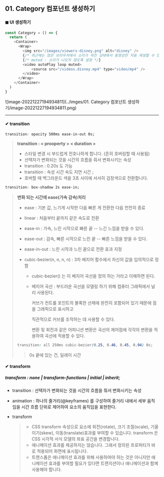 ## 01. Category 컴포넌트 생성하기 

#### ◼ UI 생성하기 

```javascript
const Category = () => {
  return (
    <Container>
      <Wrap>
        <img src="/images/viewers-disney.png" alt="disney" />
        {/* 최근에는 많은 브라우저에서 소리가 꺼진 상태에서 동영상만 자동 재생할 수 있으므로 동영상 태그에도 muted 속성을 추가해야한다. */}
        {/* muted : 소리가 나오지 않도록 설정 */}
        <video autoPlay loop muted>
            <source src="/videos.disney.mp4" type="video/mp4" />
        </video>
      </Wrap>
    </Container>
  )
}
```

![image-20221227194934811](../imges/01. Category 컴포넌트 생성하기/image-20221227194934811.png)



---



#### ✔ transition

```css
transition: opacity 500ms ease-in-out 0s;
```

> **transition : < prooperty > < duration >**
>
> * 스타일 변경 시 부드럽게 전호나하게 합니다. (흔히 호버링할 때 사용됨)
> * 선택자가 변화되는 것을 시간의 흐름을 줘서 변화시키는 속성 
> * transition : 0.20s 도 가능 
> * transition : 속성 시간 속도 지연 시간 ; 
> * 호버할 때 백그라운드 색을 3초 사이에 서서히 검정색으로 전환합니다. 



```css
transition: box-shadow 2s ease-in;
```

> **변화 되는 시간에 ease(가속 감속)처리** 
>
> * ease : 기본 값, 느기게 시작한 다음 빠른 게 전환한 다음 천천히 종료 
>
> * linear : 처음부터 끝까지 같은 속도로 전환 
>
> * ease-in : 가속, 느린 시작으로 빠른 끝 -- 느긴 느낌을 받을 수 있다. 
>
> * ease-out :  감속, 빠른 시작으로 느린 끝 -- 빠른 느낌을 받을 수 있다. 
>
> * ease-in-out : 느린 시작과 느린 끝으로 전환 효과 지정 
>
> * cubic-bezier(n, n, n, n) : 3차 베지어 함수에서 자신의 값을 임의적으로 정함 
>
>   * cubic-bezier() 는 이 베지어 곡선을 정의 하는 거라고 이해하면 된다. 
>
>   * 베지어 곡선 : 부드러운 곡선을 모델링 하기 위해 컴퓨터 그래픽에서 널리 사용된다. 
>
>     커브가 컨트롤 포인트의 볼록한 선체에 완전히 포함되어 있기 때문에 점을 그래픽으로 표시하고 
>
>     직관적으로 커브를 조작하는 데 사용할 수 있다. 
>
>     변환 및 회전과 같은 어피니션 변환은 곡선의 제어점에 각각의 변환을 적용하여 곡선에 적용할 수 있다.
>
> ```css
> transition: all 250ms cubic-bezier(0.25, 0.46, 0.45, 0.94) 0s;
> ```
>
> > 0s 끝에 있는 건, 딜레이 시간 



#### ✔ transform 

##### transform : none | transform-functions | initial | inherit;

* transition : 선택자가 변화되는 것을 시간의 흐름을 줘서 변화시키는 속성 

* animation : 하나의 줄거리(@keyframes) 를 구성하여 줄거리 내에서 세부 움직임을 시간 흐름 단위로 제어하여 요소의 움직임을 표현한다. 

* transform 

  > * CSS transform 속성으로 요소에 회전(rotate), 크기 조절(scale), 기울이기(skew), 이동(translate)효과를 부여할 수 있습니다. transform 은 CSS 시각적 서식 모델의 좌표 공간을 변경합니다. 
  > * 애니메이션 효과를 제공하지는 않습니다. 그래서 정의된 프로퍼티가 바로 적용되어 화면에 표시됩니다. 
  > * 트랜스폼은 애니메이션 효과를 위해 사용하여야 하는 것은 아니지만 애니메이션 효과를 부여할 필요가 있다면 트랜지션이나 애니메이션과 함께 사용해야 합니다. 